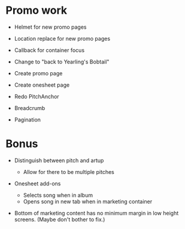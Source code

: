 # Promo work
* Helmet for new promo pages
* Location replace for new promo pages
* Callback for container focus

* Change to "back to Yearling's Bobtail"

* Create promo page
* Create onesheet page

* Redo PitchAnchor
* Breadcrumb
* Pagination

# Bonus
* Distinguish between pitch and artup
    * Allow for there to be multiple pitches

* Onesheet add-ons
    * Selects song when in album
    * Opens song in new tab when in marketing container

* Bottom of marketing content has no minimum margin in low height screens. (Maybe don't bother to fix.)